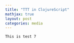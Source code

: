```yaml
---
title: "TTT in ClojureScript"
mathjax: true
layout: post
categories: media
---
```

    This is test 7


<script src="/assets/ttt_source/cljs/goog/base.js" type="text/javascript"></script>
<link rel="stylesheet" href="/assets/ttt_source/styles.css">
<script src="/assets/ttt_source/cljs/ttt_merlness_dev.js" type="text/javascript"></script>

<script type="text/javascript">goog.require("ttt_clojure.core")</script>

<div id="ttt_merlness_dev"></div>

<script> ttt_clojure.core.main()</script>

